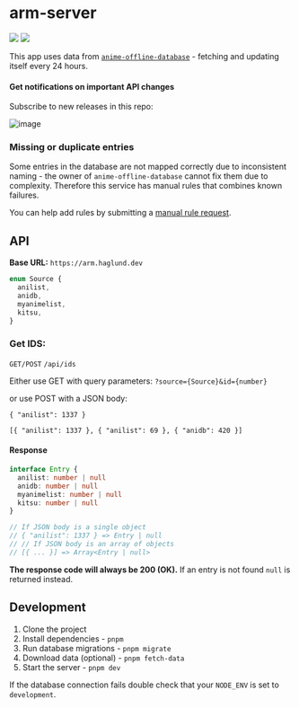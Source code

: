 # arm-server

[![](https://img.shields.io/github/workflow/status/BeeeQueue/arm-server/CI)](https://github.com/BeeeQueue/arm-server/actions?query=branch%3Amaster+workflow%3ACI)
[![](https://img.shields.io/endpoint?url=https%3A%2F%2Fraw.githubusercontent.com%2FBeeeQueue%2Fupptime%2FHEAD%2Fapi%2Farm-server-arm-haglund-dev%2Fuptime-week.json)](https://status.haglund.dev/history/arm-server-arm-haglund-dev)

This app uses data from [`anime-offline-database`](https://github.com/manami-project/anime-offline-database/) - fetching
and updating itself every 24 hours.

#### Get notifications on important API changes

Subscribe to new releases in this repo:

![image](https://user-images.githubusercontent.com/472500/121041611-c116fc00-c767-11eb-9aaa-64a894a1598a.png)

### Missing or duplicate entries

Some entries in the database are not mapped correctly due to inconsistent naming - the owner of `anime-offline-database`
cannot fix them due to complexity. Therefore this service has manual rules that combines known failures.

You can help add rules by submitting
a [manual rule request](https://github.com/BeeeQueue/arm-server/issues/new?template=manual-rule-request.md).

## API

**Base URL:** `https://arm.haglund.dev`

```ts
enum Source {
  anilist,
  anidb,
  myanimelist,
  kitsu,
}
```

### Get IDS:

`GET/POST` `/api/ids`

Either use GET with query parameters:
`?source={Source}&id={number}`

or use POST with a JSON body:

`{ "anilist": 1337 }`

`[{ "anilist": 1337 }, { "anilist": 69 }, { "anidb": 420 }]`

#### Response

```ts
interface Entry {
  anilist: number | null
  anidb: number | null
  myanimelist: number | null
  kitsu: number | null
}

// If JSON body is a single object
// { "anilist": 1337 } => Entry | null
// // If JSON body is an array of objects
// [{ ... }] => Array<Entry | null>
```

**The response code will always be 200 (OK).**
If an entry is not found `null` is returned instead.

## Development

1. Clone the project
1. Install dependencies - `pnpm`
1. Run database migrations - `pnpm migrate`
1. Download data (optional) - `pnpm fetch-data`
1. Start the server - `pnpm dev`

If the database connection fails double check that your `NODE_ENV` is set to `development`.
